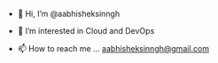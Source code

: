 - 👋 Hi, I’m @aabhisheksinngh
- 👀 I’m interested in Cloud and DevOps

- 📫 How to reach me ... aabhisheksinngh@gmail.com

<!---
aabhisheksinngh/aabhisheksinngh is a ✨ special ✨ repository because its `README.md` (this file) appears on your GitHub profile.
You can click the Preview link to take a look at your changes.
--->
